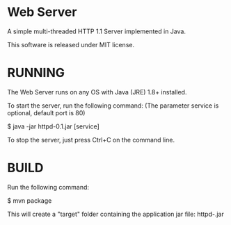 Web Server
==========

A simple multi-threaded HTTP 1.1 Server implemented in Java.

This software is released under MIT license.


RUNNING
=======

The Web Server runs on any OS with Java (JRE) 1.8+ installed.

To start the server, run the following command:
(The parameter service is optional, default port is 80)

$ java -jar httpd-0.1.jar [service]

To stop the server, just press Ctrl+C on the command line.


BUILD
=====

Run the following command:

$ mvn package

This will create a "target" folder containing the application jar file:
httpd-<version>.jar
